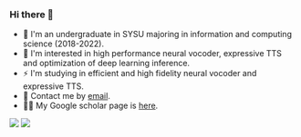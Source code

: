 ### Hi there 👋

- 🏫 I'm an undergraduate in SYSU majoring in information and computing science (2018-2022).
- 🌱 I'm interested in high performance neural vocoder, expressive TTS and optimization of deep learning inference.
- ⚡ I'm studying in efficient and high fidelity neural vocoder and expressive TTS.
- 💬 Contact me by [email](mailto:xcmyz@outlook.com).
- 👨‍🎓 My Google scholar page is [here](https://scholar.google.com/citations?user=vqbQ1dQAAAAJ&hl=zh-CN).

<!-- <img src="https://github-readme-stats.vercel.app/api?username=xcmyz&show_icons=true&icon_color=805AD5&text_color=718096&bg_color=ffffff&hide_title=true" /> -->

<!-- - 👯 I’m looking to collaborate on ...
- 🤔 I’m looking for help with ...
- 💬 Ask me about ...
- 📫 How to reach me: ...
- 😄 Pronouns: ...
- ⚡ Fun fact: ... -->

<image src="https://github-readme-stats.vercel.app/api?username=xcmyz&show_icons=true" />
<image src="https://github-readme-stats.vercel.app/api/top-langs?username=xcmyz&layout=compact&show_icons=true" />
